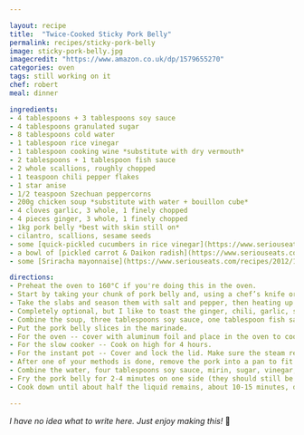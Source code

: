 ```yaml
---

layout: recipe
title:  "Twice-Cooked Sticky Pork Belly"
permalink: recipes/sticky-pork-belly
image: sticky-pork-belly.jpg
imagecredit: "https://www.amazon.co.uk/dp/1579655270"
categories: oven
tags: still working on it
chef: robert
meal: dinner

ingredients:
- 4 tablespoons + 3 tablespoons soy sauce
- 4 tablespoons granulated sugar
- 8 tablespoons cold water
- 1 tablespoon rice vinegar
- 1 tablespoon cooking wine *substitute with dry vermouth*
- 2 tablespoons + 1 tablespoon fish sauce
- 2 whole scallions, roughly chopped
- 1 teaspoon chili pepper flakes
- 1 star anise
- 1/2 teaspoon Szechuan peppercorns
- 200g chicken soup *substitute with water + bouillon cube*
- 4 cloves garlic, 3 whole, 1 finely chopped
- 4 pieces ginger, 3 whole, 1 finely chopped 
- 1kg pork belly *best with skin still on*
- cilantro, scallions, sesame seeds
- some [quick-pickled cucumbers in rice vinegar](https://www.seriouseats.com/recipes/2013/10/quick-pickled-cucumbers-rice-vinegar-recipe.html)
- a bowl of [pickled carrot & Daikon radish](https://www.seriouseats.com/recipes/2013/02/pickled-daikon-and-carrot-do-chua.html) *I use kohlrabi as a Daikon substitute*
- some [Sriracha mayonnaise](https://www.seriouseats.com/recipes/2012/12/spicy-mayo-for-sushi-recipe.html)

directions:
- Preheat the oven to 160°C if you're doing this in the oven.
- Start by taking your chunk of pork belly and, using a chef’s knife or the equivalent, slice it into 2cm-thick slices as evenly as you can. Use long even strokes and don’t press down on the knife—allow the edge to do the work for you -- this may take slightly longer, but the cuts will be much more even. Then, cut them into 10cm slabs (this way you'll have one full slab in your bun).
- Take the slabs and season them with salt and pepper, then heating up a pan on high heat with some oil and giving them some color on each side. No need to cook them completely, as we're just building flavor now.
- Completely optional, but I like to toast the ginger, chili, garlic, star anise, and peppercorns in a pot just before the next step. 
- Combine the soup, three tablespoons soy sauce, one tablespoon fish sauce, crushed ginger, chili flakes, Szechuan peppercorns, star anise, and whole garlic directly in the pot/pan you're going to use.
- Put the pork belly slices in the marinade.
- For the oven -- cover with aluminum foil and place in the oven to cook for 2 hours. 
- For the slow cooker -- Cook on high for 4 hours.
- For the instant pot -- Cover and lock the lid. Make sure the steam release handle points at 'sealing' and not 'venting'. Press the 'Keep Warm/Cancel' button on the Instant Pot to stop cooking. Press the “Manual” button to switch to the pressure cooking mode. Change the cooking time to 35 minutes. If you’re using a stove-top pressure cooker like I do, cook on high heat until high pressure is reached. Then reduce the heat to low to maintain high pressure for about 30 minutes.
- After one of your methods is done, remove the pork into a pan to fit them all, and strain the reserve broth into a separate bowl. We will be using this soon.
- Combine the water, four tablespoons soy sauce, mirin, sugar, vinegar, wine, fish sauce, finely chopped ginger, and finely chopped garlic in a different bowl and whisk until the sugar is dissolved. Add to broth.
- Fry the pork belly for 2-4 minutes on one side (they should still be moist enough from the broth so no oil needed). Pour the marinade over pork belly and use the pan to get it in all nooks and crannies. As the pork should be very tender right now, using a fork or tongs to move it around would break it. 
- Cook down until about half the liquid remains, about 10-15 minutes, depending on your stove. Serve hot or cold on buns or hot dog buns.

---
```


*I have no idea what to write here. Just enjoy making this!* 🔪